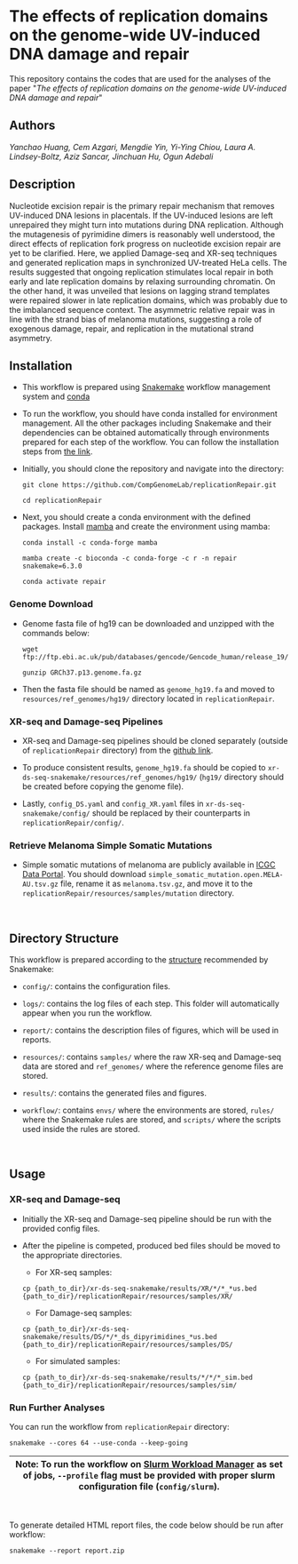 # The effects of replication domains on the genome-wide UV-induced DNA damage and repair 

This repository contains the codes that are used for the analyses of the paper "_The effects of replication domains on the genome-wide UV-induced DNA damage and repair_"

## Authors

_Yanchao Huang, Cem Azgari, Mengdie Yin, Yi-Ying Chiou, Laura A. Lindsey-Boltz, Aziz Sancar, Jinchuan Hu, Ogun Adebali_

## Description 

Nucleotide excision repair is the primary repair mechanism that removes UV-induced DNA lesions in placentals. If the UV-induced lesions are left unrepaired they might turn into mutations during DNA replication. Although the mutagenesis of pyrimidine dimers is reasonably well understood, the direct effects of replication fork progress on nucleotide excision repair are yet to be clarified. Here, we applied Damage-seq and XR-seq techniques and generated replication maps in synchronized UV-treated HeLa cells. The results suggested that ongoing replication stimulates local repair in both early and late replication domains by relaxing surrounding chromatin. On the other hand, it was unveiled that lesions on lagging strand templates were repaired slower in late replication domains, which was probably due to the imbalanced sequence context. The asymmetric relative repair was in line with the strand bias of melanoma mutations, suggesting a role of exogenous damage, repair, and replication in the mutational strand asymmetry.

## Installation

- This workflow is prepared using 
[Snakemake](https://snakemake.readthedocs.io/en/stable/) workflow management 
system and [conda](https://docs.conda.io/en/latest/)

- To run the workflow, you should have conda installed for environment 
management. All the other packages including Snakemake and their dependencies 
can be obtained automatically through environments prepared for each step of 
the workflow. You can follow the installation steps from 
[the link](https://docs.conda.io/projects/conda/en/latest/user-guide/install/download.html).

- Initially, you should clone the repository and navigate into the directory: 

    ```
    git clone https://github.com/CompGenomeLab/replicationRepair.git
    
    cd replicationRepair
    ```

- Next, you should create a conda environment with the defined packages. 
Install [mamba](https://mamba.readthedocs.io/en/latest/) 
and create the environment using mamba:

    ```
    conda install -c conda-forge mamba

    mamba create -c bioconda -c conda-forge -c r -n repair snakemake=6.3.0

    conda activate repair
    ```

### Genome Download

- Genome fasta file of hg19 can be downloaded and unzipped with the commands below:

    ```
    wget ftp://ftp.ebi.ac.uk/pub/databases/gencode/Gencode_human/release_19/GRCh37.p13.genome.fa.gz

    gunzip GRCh37.p13.genome.fa.gz
    ```

- Then the fasta file should be named as `genome_hg19.fa` and 
moved to `resources/ref_genomes/hg19/` directory located in 
`replicationRepair`.

### XR-seq and Damage-seq Pipelines

- XR-seq and Damage-seq pipelines should be cloned separately 
(outside of `replicationRepair` directory) from the 
[github link](https://github.com/CompGenomeLab/xr-ds-seq-snakemake).

- To produce consistent results, `genome_hg19.fa` should be copied to
`xr-ds-seq-snakemake/resources/ref_genomes/hg19/` 
(`hg19/` directory should be created before copying the genome file).

- Lastly, `config_DS.yaml` and `config_XR.yaml` files in `xr-ds-seq-snakemake/config/` 
should be replaced by their counterparts in `replicationRepair/config/`.

### Retrieve Melanoma Simple Somatic Mutations 

- Simple somatic mutations of melanoma are publicly available in 
[ICGC Data Portal](https://dcc.icgc.org/releases/release_28/Projects/MELA-AU).
You should download `simple_somatic_mutation.open.MELA-AU.tsv.gz` file, 
rename it as `melanoma.tsv.gz`, and 
move it to the `replicationRepair/resources/samples/mutation` directory.

<br>

## Directory Structure

This workflow is prepared according to the 
[structure](https://snakemake.readthedocs.io/en/stable/snakefiles/deployment.html) 
recommended by Snakemake: 

- `config/`: contains the configuration files.

- `logs/`: contains the log files of each step. 
This folder will automatically appear when you run the workflow.

- `report/`: contains the description files of figures,
which will be used in reports.

- `resources/`: contains `samples/` where the raw XR-seq and Damage-seq data 
are stored and `ref_genomes/` where the reference genome files are stored. 

- `results/`: contains the generated files and figures.

- `workflow/`: contains `envs/` where the environments are stored, 
`rules/` where the Snakemake rules are stored, and
`scripts/` where the scripts used inside the rules are stored.
<br>

## Usage

### XR-seq and Damage-seq

- Initially the XR-seq and Damage-seq pipeline should be run
with the provided config files. 

- After the pipeline is competed, produced bed files 
should be moved to the appropriate directories.

    - For XR-seq samples:
    ```
    cp {path_to_dir}/xr-ds-seq-snakemake/results/XR/*/*_*us.bed {path_to_dir}/replicationRepair/resources/samples/XR/
    ```

    - For Damage-seq samples:
    ```
    cp {path_to_dir}/xr-ds-seq-snakemake/results/DS/*/*_ds_dipyrimidines_*us.bed {path_to_dir}/replicationRepair/resources/samples/DS/
    ```

    - For simulated samples:
    ```
    cp {path_to_dir}/xr-ds-seq-snakemake/results/*/*/*_sim.bed {path_to_dir}/replicationRepair/resources/samples/sim/
    ```

### Run Further Analyses

You can run the workflow from `replicationRepair` directory:

    snakemake --cores 64 --use-conda --keep-going

| Note: To run the workflow on [Slurm Workload Manager](https://slurm.schedmd.com/srun.html) as set of jobs, `--profile` flag must be provided with proper slurm configuration file (`config/slurm`). |
| --- |

<br>

To generate detailed HTML report files, 
the code below should be run after workflow:

```
snakemake --report report.zip
```